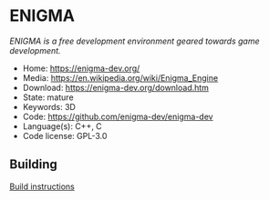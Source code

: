 # ENIGMA

_ENIGMA is a free development environment geared towards game development._

- Home: https://enigma-dev.org/
- Media: https://en.wikipedia.org/wiki/Enigma_Engine
- Download: https://enigma-dev.org/download.htm
- State: mature
- Keywords: 3D
- Code: https://github.com/enigma-dev/enigma-dev
- Language(s): C++, C
- Code license: GPL-3.0

## Building

[Build instructions](https://enigma-dev.org/docs/Wiki/Install:Windows)

